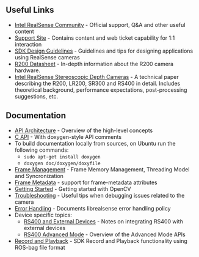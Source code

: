 ## Useful Links
* [Intel RealSense Community](https://communities.intel.com/community/tech/realsense) - Official support, Q&A and other useful content
* [Support Site](http://www.intel.com/content/www/us/en/support/emerging-technologies/intel-realsense-technology.html) - Contains content and web ticket capability for 1:1 interaction
* [SDK Design Guidelines](http://www.mouser.com/pdfdocs/intel-realsense-sdk-design-r200.pdf) - Guidelines and tips for designing applications using RealSense cameras
* [R200 Datasheet](http://www.mouser.com/pdfdocs/intel_realsense_camera_r200.pdf) - In-depth information about the R200 camera hardware.
* [Intel RealSense Stereoscopic Depth Cameras](https://arxiv.org/abs/1705.05548) - A technical paper describing the R200, LR200, SR300 and RS400 in detail. Includes theoretical background, performance expectations, post-processing suggestions, etc.  

## Documentation

* [API Architecture](api_arch.md) - Overview of the high-level concepts
* [C API](../include/librealsense/rs.h) - With doxygen-style API comments
* To build documentation locally from sources, on Ubuntu run the following commands:
  * `sudo apt-get install doxygen`
  * `doxygen doc/doxygen/doxyfile`
* [Frame Management](frame_lifetime.md) - Frame Memory Management, Threading Model and Syncronization
* [Frame Metadata](frame_metadata.md) - support for frame-metadata attributes
* [Getting Started](stepbystep/getting_started_with_openCV.md) - Getting started with OpenCV
* [Troubleshooting](troubleshooting.md) - Useful tips when debugging issues related to the camera
* [Error Handling](error_handling.md) - Documents librealsense error handling policy
* Device specific topics:
  * [RS400 and External Devices](rs400/external_devices.md) - Notes on integrating RS400 with external devices
  * [RS400 Advanced Mode](rs400/rs400_advanced_mode.md) - Overview of the Advanced Mode APIs
* [Record and Playback](../src/media/readme.md) - SDK Record and Playback functionality using ROS-bag file format